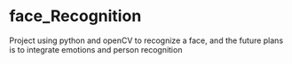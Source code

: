 # face_Recognition
Project using python and openCV to recognize a face, and the future plans is to integrate emotions and person recognition
